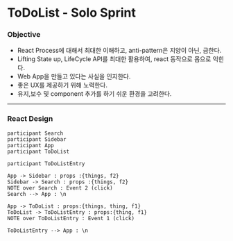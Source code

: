 # ToDoList - Solo Sprint



### Objective

- React Process에 대해서 최대한 이해하고, anti-pattern은 지양이 아닌, 금한다.
- Lifting State up, LifeCycle API를 최대한 활용하여, react 동작으로 몸으로 익힌다.
- Web App을 만들고 있다는 사실을 인지한다.
- 좋은 UX를 제공하기 위해 노력한다.
- 유지,보수 및 component 추가를 하기 쉬운 환경을 고려한다. 



---

### React Design

```sequence
participant Search
participant Sidebar
participant App
participant ToDoList

participant ToDoListEntry

App -> Sidebar : props :{things, f2}  
Sidebar -> Search : props :{things, f2}
NOTE over Search : Event 2 (click)
Search --> App : \n

App -> ToDoList : props:{things, thing, f1} 
ToDoList -> ToDoListEntry : props:{thing, f1}
NOTE over ToDoListEntry : Event 1 (click)

ToDoListEntry --> App : \n


```






